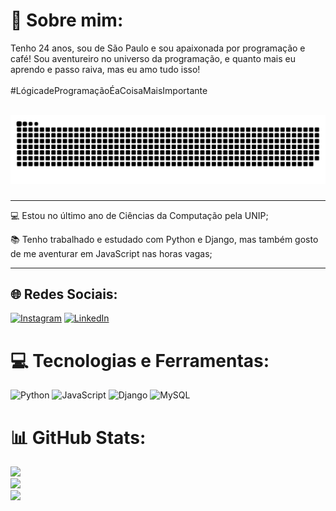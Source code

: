 # 💫 Sobre mim:
Tenho 24 anos, sou de São Paulo e sou apaixonada por programação e café! Sou aventureiro no universo da programação, e quanto mais eu aprendo e passo raiva, mas eu amo tudo isso! <br><br>#LógicadeProgramaçãoÉaCoisaMaisImportante<br><br>

<img src="https://raw.githubusercontent.com/jpsantosdealmeida/jpsantosdealmeida/output/snake.svg" alt="Snake animation" />

###
------------------------------

💻 Estou no último ano de Ciências da Computação pela UNIP;

📚 Tenho trabalhado e estudado com Python e Django, mas também gosto de me aventurar em JavaScript nas horas vagas;

------------------------------
## 🌐 Redes Sociais:
[![Instagram](https://img.shields.io/badge/Instagram-%23E4405F.svg?logo=Instagram&logoColor=white)](https://instagram.com/joaoo_psa) [![LinkedIn](https://img.shields.io/badge/LinkedIn-%230077B5.svg?logo=linkedin&logoColor=white)](https://linkedin.com/in/joão-paulo-santos-de-almeida) 

# 💻 Tecnologias e Ferramentas:
![Python](https://img.shields.io/badge/python-3670A0?style=for-the-badge&logo=python&logoColor=ffdd54) ![JavaScript](https://img.shields.io/badge/javascript-%23323330.svg?style=for-the-badge&logo=javascript&logoColor=%23F7DF1E) ![Django](https://img.shields.io/badge/django-%23092E20.svg?style=for-the-badge&logo=django&logoColor=white) ![MySQL](https://img.shields.io/badge/mysql-%2300000f.svg?style=for-the-badge&logo=mysql&logoColor=white)
# 📊 GitHub Stats:
![](https://github-readme-stats.vercel.app/api?username=jpsantosdealmeida&theme=dark&hide_border=false&include_all_commits=false&count_private=false)<br/>
![](https://github-readme-streak-stats.herokuapp.com/?user=jpsantosdealmeida&theme=dark&hide_border=false)<br/>
![](https://github-readme-stats.vercel.app/api/top-langs/?username=jpsantosdealmeida&theme=dark&hide_border=false&include_all_commits=false&count_private=false&layout=compact)

